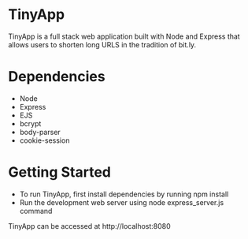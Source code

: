 # TinyApp
TinyApp is a full stack web application built with Node and Express that allows users to shorten long URLS in the tradition of bit.ly.

# Dependencies
- Node
- Express
- EJS
- bcrypt
- body-parser
- cookie-session

# Getting Started

- To run TinyApp, first install dependencies by running npm install
- Run the development web server using node express_server.js command

TinyApp can be accessed at http://localhost:8080
